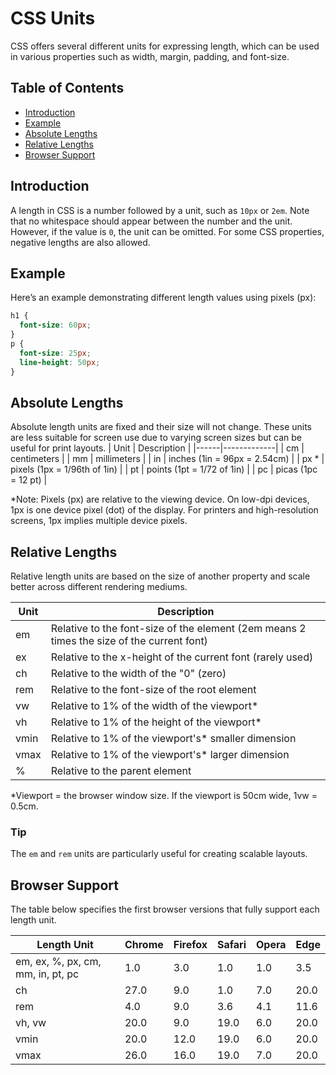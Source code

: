 # CSS Units
CSS offers several different units for expressing length, which can be used in various properties such as width, margin, padding, and font-size.
## Table of Contents
- [Introduction](#introduction)
- [Example](#example)
- [Absolute Lengths](#absolute-lengths)
- [Relative Lengths](#relative-lengths)
- [Browser Support](#browser-support)
## Introduction
A length in CSS is a number followed by a unit, such as `10px` or `2em`. Note that no whitespace should appear between the number and the unit. However, if the value is `0`, the unit can be omitted. For some CSS properties, negative lengths are also allowed.
## Example
Here’s an example demonstrating different length values using pixels (px):
```css
h1 {
  font-size: 60px;
}
p {
  font-size: 25px;
  line-height: 50px;
}
```
## Absolute Lengths
Absolute length units are fixed and their size will not change. These units are less suitable for screen use due to varying screen sizes but can be useful for print layouts.
| Unit | Description |
|------|-------------|
| cm   | centimeters |
| mm   | millimeters |
| in   | inches (1in = 96px = 2.54cm) |
| px * | pixels (1px = 1/96th of 1in) |
| pt   | points (1pt = 1/72 of 1in) |
| pc   | picas (1pc = 12 pt) |

*Note: Pixels (px) are relative to the viewing device. On low-dpi devices, 1px is one device pixel (dot) of the display. For printers and high-resolution screens, 1px implies multiple device pixels.

## Relative Lengths
Relative length units are based on the size of another property and scale better across different rendering mediums.

| Unit | Description |
|------|-------------|
| em   | Relative to the font-size of the element (2em means 2 times the size of the current font) |
| ex   | Relative to the x-height of the current font (rarely used) |
| ch   | Relative to the width of the "0" (zero) |
| rem  | Relative to the font-size of the root element |
| vw   | Relative to 1% of the width of the viewport* |
| vh   | Relative to 1% of the height of the viewport* |
| vmin | Relative to 1% of the viewport's* smaller dimension |
| vmax | Relative to 1% of the viewport's* larger dimension |
| %    | Relative to the parent element |

*Viewport = the browser window size. If the viewport is 50cm wide, 1vw = 0.5cm.

### Tip
The `em` and `rem` units are particularly useful for creating scalable layouts.

## Browser Support
The table below specifies the first browser versions that fully support each length unit.

| Length Unit | Chrome | Firefox | Safari | Opera | Edge |
|-------------|--------|---------|--------|-------|------|
| em, ex, %, px, cm, mm, in, pt, pc | 1.0 | 3.0 | 1.0 | 1.0 | 3.5 |
| ch | 27.0 | 9.0 | 1.0 | 7.0 | 20.0 |
| rem | 4.0 | 9.0 | 3.6 | 4.1 | 11.6 |
| vh, vw | 20.0 | 9.0 | 19.0 | 6.0 | 20.0 |
| vmin | 20.0 | 12.0 | 19.0 | 6.0 | 20.0 |
| vmax | 26.0 | 16.0 | 19.0 | 7.0 | 20.0 |
